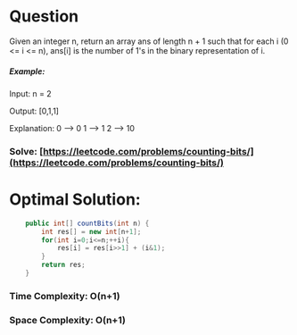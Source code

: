 # Question

Given an integer n, return an array ans of length n + 1 such that for each i (0 <= i <= n), ans[i] is the number of 1's in the binary representation of i.

##### Example:

Input: n = 2

Output: [0,1,1]

Explanation:
0 --> 0
1 --> 1
2 --> 10


### Solve: [https://leetcode.com/problems/counting-bits/](https://leetcode.com/problems/counting-bits/)
   


# Optimal Solution:  
``` java
    public int[] countBits(int n) {
        int res[] = new int[n+1];
        for(int i=0;i<=n;++i){
            res[i] = res[i>>1] + (i&1);
        }
        return res;
    }
```
### Time Complexity: O(n+1)  
### Space Complexity: O(n+1) 